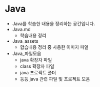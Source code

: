 # Java

- Java를 학습한 내용을 정리하는 공간입니다.
- Java.md
  - 학습내용 정리
- Java_assets
  - 합습내용 정리 중 사용한 이미지 파일
- Java_파일모음
  - java 확장자 파일
  - class 확장자 파일
  - java 프로젝트 폴더
  - 등등 java 관련 파일 및 프로젝트 모음


